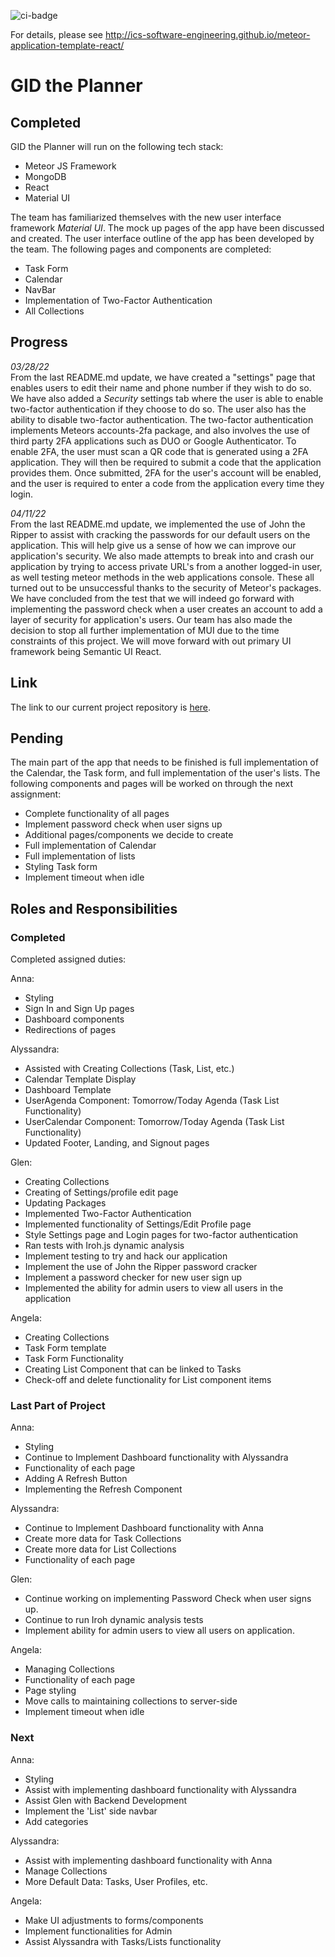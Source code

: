 ![ci-badge](https://github.com/ics-software-engineering/meteor-application-template-react/workflows/ci-meteor-application-template-react/badge.svg)

For details, please see http://ics-software-engineering.github.io/meteor-application-template-react/

# GID the Planner

## Completed
GID the Planner will run on the following tech stack:
- Meteor JS Framework
- MongoDB
- React
- Material UI

The team has familiarized themselves with the new user interface framework *Material UI*. The mock up pages of the app have been discussed and created. The user interface outline of the app has been developed by the team. The following pages and components are completed:
- Task Form
- Calendar
- NavBar
- Implementation of Two-Factor Authentication
- All Collections

## Progress

*03/28/22*
<br/>
From the last README.md update, we have created a "settings" page that enables users to edit their name and phone number if they wish to do so. We have also added a *Security* settings tab where the user is able to enable two-factor authentication if they choose to do so. The user also has the ability to disable two-factor authentication. The two-factor authentication implements Meteors accounts-2fa package, and also involves the use of third party 2FA applications such as DUO or Google Authenticator. To enable 2FA, the user must scan a QR code that is generated using a 2FA application. They will then be required to submit a code that the application provides them. Once submitted, 2FA for the user's account will be enabled, and the user is required to enter a code from the application every time they login.

*04/11/22*
<br/>
From the last README.md update, we implemented the use of John the Ripper to assist with cracking the passwords for our default users on the application. This will help give us a sense of how we can improve our application's security. We also made attempts to break into and crash our application by trying to access private URL's from a another logged-in user, as well testing meteor methods in the web applications console. These all  turned out to be unsuccessful thanks to the security of Meteor's packages. We have concluded from the test that we will indeed go forward with implementing the password check when a user creates an account to add a layer of security for application's users. Our team has also made the decision to stop all further implementation of MUI due to the time constraints of this project. We will move forward with out primary UI framework being Semantic UI React.


## Link

The link to our current project repository is [here](https://github.com/SafeG3Ar/gid-planner).

## Pending
The main part of the app that needs to be finished is full implementation of the Calendar, the Task form, and full implementation of the user's lists.
The following components and pages will be worked on through the next assignment:
- Complete functionality of all pages
- Implement password check when user signs up
- Additional pages/components we decide to create
- Full implementation of Calendar
- Full implementation of lists
- Styling Task form
- Implement timeout when idle

## Roles and Responsibilities

### Completed
Completed assigned duties:

Anna:
- Styling 
- Sign In and Sign Up pages
- Dashboard components
- Redirections of pages

Alyssandra:
- Assisted with Creating Collections (Task, List, etc.)
- Calendar Template Display
- Dashboard Template
- UserAgenda Component: Tomorrow/Today Agenda (Task List Functionality)
- UserCalendar Component: Tomorrow/Today Agenda (Task List Functionality)
- Updated Footer, Landing, and Signout pages

Glen:
- Creating Collections
- Creating of Settings/profile edit page
- Updating Packages
- Implemented Two-Factor Authentication
- Implemented functionality of Settings/Edit Profile page
- Style Settings page and Login pages for two-factor authentication 
- Ran tests with Iroh.js dynamic analysis
- Implement testing to try and hack our application
- Implement the use of John the Ripper password cracker
- Implement a password checker for new user sign up
- Implemented the ability for admin users to view all users in the application

Angela:
- Creating Collections
- Task Form template
- Task Form Functionality
- Creating List Component that can be linked to Tasks
- Check-off and delete functionality for List component items

### Last Part of Project

Anna:
- Styling 
- Continue to Implement Dashboard functionality with Alyssandra
- Functionality of each page
- Adding A Refresh Button
- Implementing the Refresh Component

Alyssandra:
- Continue to Implement Dashboard functionality with Anna
- Create more data for Task Collections
- Create more data for List Collections
- Functionality of each page

Glen:
- Continue working on implementing Password Check when user signs up.
- Continue to run Iroh dynamic analysis tests
- Implement ability for admin users to view all users on application. 

Angela:
- Managing Collections
- Functionality of each page
- Page styling
- Move calls to maintaining collections to server-side
- Implement timeout when idle

### Next

Anna:
- Styling 
- Assist with implementing dashboard functionality with Alyssandra
- Assist Glen with Backend Development
- Implement the 'List' side navbar
- Add categories 

Alyssandra:
- Assist with implementing dashboard functionality with Anna
- Manage Collections
- More Default Data: Tasks, User Profiles, etc.

Angela:
- Make UI adjustments to forms/components
- Implement functionalities for Admin
- Assist Alyssandra with Tasks/Lists functionality
